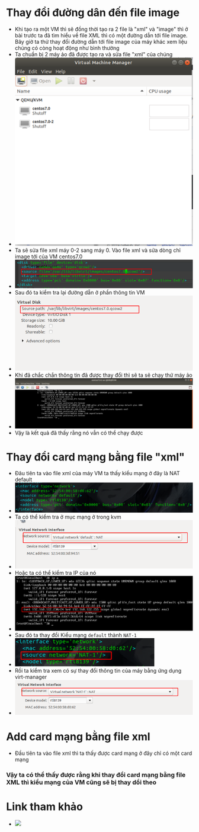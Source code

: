 # Thay đổi đường dân đến file image 
- Khi tạo ra một VM thì sẽ đồng thời tạo ra 2 file là "xml" và "image" thì ở bài trước ta đã tìm hiểu về file XML thì có một đường dẫn tới file image. Bây giờ ta thử thay đổi đường dẫn tới file image của máy khác xem liệu chúng có còng hoạt động như bình thường
- Ta chuẩn bị 2 máy ảo đã được tạo ra và sửa file "xml" của chúng
- ![](https://github.com/duckmak14/linux/blob/master/KVM/images/XML_lab/screenshot_1.png)
- Ta sẽ sửa file xml máy 0-2 sang máy 0. Vào file xml và sửa dòng chỉ image tới của VM centos7.0
- ![](https://github.com/duckmak14/linux/blob/master/KVM/images/XML_lab/screenshot.png)
- Sau đó ta kiểm tra lại đường dẫn ở phần thông tin VM 
- ![](https://github.com/duckmak14/linux/blob/master/KVM/images/XML_lab/screenshot9.png)
- Khi đã chắc chắn thông tin đã được thay đổi thì sẽ ta sẽ chạy thứ máy ảo 
- ![](https://github.com/duckmak14/linux/blob/master/KVM/images/XML_lab/screenshot_10.png)
- Vậy là kết quả đã thấy rằng nó vẫn có thể chạy được
# Thay đổi card mạng bằng file "xml"
- Đâu tiên ta vào file xml của máy VM ta thấy kiểu mạng ở đây là NAT default 
- ![](https://github.com/duckmak14/linux/blob/master/KVM/images/XML_lab/screenshot6.png)
- Ta có thể kiểm tra ở mục mạng ở trong kvm 
- ![](https://github.com/duckmak14/linux/blob/master/KVM/images/XML_lab/screenshot_7.png)
- Hoặc ta có thể kiểm tra IP của nó 
- ![](https://github.com/duckmak14/linux/blob/master/KVM/images/XML_lab/screenshot_2.png)
- Sau đó ta thay đổi Kiểu mạng `default` thành `NAT-1` 
- ![](https://github.com/duckmak14/linux/blob/master/KVM/images/XML_lab/screenshot_4.png)
- Rồi ta kiểm tra xem có sự thay đổi thông tin của máy bằng ứng dụng virt-manager
- ![](https://github.com/duckmak14/linux/blob/master/KVM/images/XML_lab/screenshot_5.png)
# Add card mạng bằng file xml 
- Đầu tiên ta vào file xml thì ta thấy được card mạng ở đây chỉ có một card mạng
### Vậy ta có thể thấy được rằng khi thay đổi card mạng bằng file XML thì kiểu mạng của VM cũng sẽ bị thay dổi theo 
# Link tham khảo 
- ![](https://access.redhat.com/documentation/en-us/red_hat_enterprise_linux/7/html/virtualization_deployment_and_administration_guide/sect-editing_a_guest_virtual_machines_configuration_file-adding_multifunction_pci_devices_to_kvm_guest_virtual_machines)